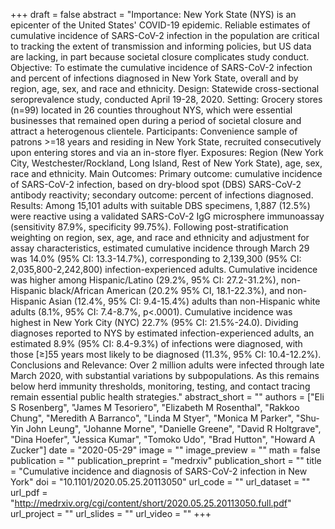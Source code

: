 +++
draft = false
abstract = "Importance: New York State (NYS) is an epicenter of the United States' COVID-19 epidemic. Reliable estimates of cumulative incidence of SARS-CoV-2 infection in the population are critical to tracking the extent of transmission and informing policies, but US data are lacking, in part because societal closure complicates study conduct. Objective: To estimate the cumulative incidence of SARS-CoV-2 infection and percent of infections diagnosed in New York State, overall and by region, age, sex, and race and ethnicity. Design: Statewide cross-sectional seroprevalence study, conducted April 19-28, 2020. Setting: Grocery stores (n=99) located in 26 counties throughout NYS, which were essential businesses that remained open during a period of societal closure and attract a heterogenous clientele. Participants: Convenience sample of patrons >=18 years and residing in New York State, recruited consecutively upon entering stores and via an in-store flyer. Exposures: Region (New York City, Westchester/Rockland, Long Island, Rest of New York State), age, sex, race and ethnicity. Main Outcomes: Primary outcome: cumulative incidence of SARS-CoV-2 infection, based on dry-blood spot (DBS) SARS-CoV-2 antibody reactivity; secondary outcome: percent of infections diagnosed. Results: Among 15,101 adults with suitable DBS specimens, 1,887 (12.5%) were reactive using a validated SARS-CoV-2 IgG microsphere immunoassay (sensitivity 87.9%, specificity 99.75%). Following post-stratification weighting on region, sex, age, and race and ethnicity and adjustment for assay characteristics, estimated cumulative incidence through March 29 was 14.0% (95% CI: 13.3-14.7%), corresponding to 2,139,300 (95% CI: 2,035,800-2,242,800) infection-experienced adults. Cumulative incidence was higher among Hispanic/Latino (29.2%, 95% CI: 27.2-31.2%), non-Hispanic black/African American (20.2% 95% CI, 18.1-22.3%), and non-Hispanic Asian (12.4%, 95% CI: 9.4-15.4%) adults than non-Hispanic white adults (8.1%, 95% CI: 7.4-8.7%, p<.0001). Cumulative incidence was highest in New York City (NYC) 22.7% (95% CI: 21.5%-24.0). Dividing diagnoses reported to NYS by estimated infection-experienced adults, an estimated 8.9% (95% CI: 8.4-9.3%) of infections were diagnosed, with those [&ge;]55 years most likely to be diagnosed (11.3%, 95% CI: 10.4-12.2%). Conclusions and Relevance: Over 2 million adults were infected through late March 2020, with substantial variations by subpopulations. As this remains below herd immunity thresholds, monitoring, testing, and contact tracing remain essential public health strategies."
abstract_short = ""
authors = ["Eli S Rosenberg", "James M Tesoriero", "Elizabeth M Rosenthal", "Rakkoo Chung", "Meredith A Barranco", "Linda M Styer", "Monica M Parker", "Shu-Yin John Leung", "Johanne Morne", "Danielle Greene", "David R Holtgrave", "Dina Hoefer", "Jessica Kumar", "Tomoko Udo", "Brad Hutton", "Howard A Zucker"]
date = "2020-05-29"
image = ""
image_preview = ""
math = false
publication = ""
publication_preprint = "medrxiv"
publication_short = ""
title = "Cumulative incidence and diagnosis of SARS-CoV-2 infection in New York"
doi = "10.1101/2020.05.25.20113050"
url_code = ""
url_dataset = ""
url_pdf = "http://medrxiv.org/cgi/content/short/2020.05.25.20113050.full.pdf"
url_project = ""
url_slides = ""
url_video = ""
+++